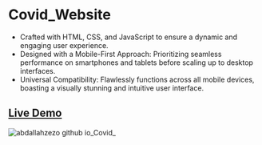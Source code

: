 # Covid_Website

- Crafted with HTML, CSS, and JavaScript to ensure a dynamic and engaging user experience.
- Designed with a Mobile-First Approach: Prioritizing seamless performance on smartphones and tablets before scaling up to desktop interfaces.
- Universal Compatibility: Flawlessly functions across all mobile devices, boasting a visually stunning and intuitive user interface.

## [Live Demo](https://abdallahzezo.github.io/Covid/)

![abdallahzezo github io_Covid_](https://github.com/Abdallahzezo/Covid/assets/100561400/05fb2aaf-ea78-4cd9-a0e9-92aab662c43f)
